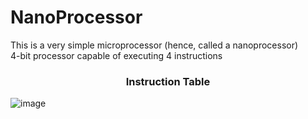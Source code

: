 <h1> NanoProcessor </h1>

This is a very simple microprocessor (hence, called a nanoprocessor) <br>
4-bit processor capable of executing 4 instructions <br>

<h3 align ="center" >Instruction Table</h3>

![image](https://github.com/De-Silva-Madhushankha/NanoProcessor/assets/113349359/81ebb87e-fdac-4325-9021-2d4731806f98)



